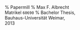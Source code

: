 % Papermill
% Max F. Albrecht \
  Matrikel `60690`
% Bachelor Thesis, \
  Bauhaus-Universität Weimar, \
  2013
